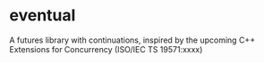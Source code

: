 # eventual
A futures library with continuations, inspired by the upcoming C++ Extensions for Concurrency (ISO/IEC TS 19571:xxxx)
